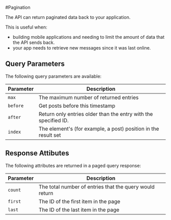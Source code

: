 #Pagination

The API can return paginated data back to your application. 

This is useful when:

* building mobile applications and needing to limit the amount of data that the API sends back. 
* your app needs to retrieve new messages since it was last online.
 
## Query Parameters

The following query parameters are available:

Parameter | Description
--------- |  -----------
`max`     | The maximum number of returned entries
`before`  | Get posts before this timestamp
`after`   | Return only entries older than the entry with the specified ID.
`index`   | The element's (for example, a post) position in the result set

## Response Attibutes

The following attributes are returned in a paged query response:

Parameter | Description
--------- |  -----------
`count`   | The total number of entries that the query would return
`first`   | The ID of the first item in the page
`last`    | The ID of the last item in the page
